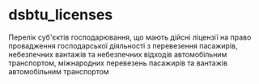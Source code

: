 # dsbtu_licenses
Перелік суб'єктів господарювання, що мають дійсні ліцензії на право провадження господарської діяльності з перевезення пасажирів, небезпечних вантажів та небезпечних відходів автомобільним транспортом, міжнародних перевезень пасажирів та вантажів автомобільним транспортом
